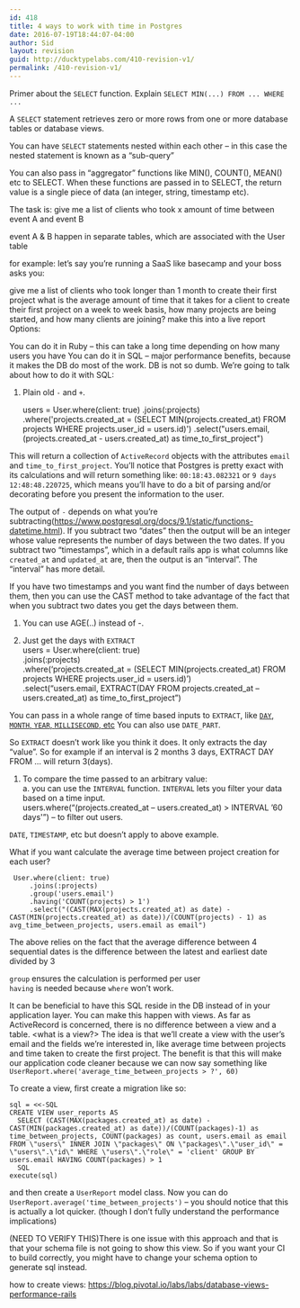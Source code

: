 ```yaml
---
id: 418
title: 4 ways to work with time in Postgres
date: 2016-07-19T18:44:07-04:00
author: Sid
layout: revision
guid: http://ducktypelabs.com/410-revision-v1/
permalink: /410-revision-v1/
---
```

Primer about the `SELECT` function. Explain `SELECT MIN(...) FROM ... WHERE ...`

A `SELECT` statement retrieves zero or more rows from one or more database tables or database views.

You can have `SELECT` statements nested within each other &#8211; in this case the nested statement is known as a &#8220;sub-query&#8221;

You can also pass in &#8220;aggregator&#8221; functions like MIN(), COUNT(), MEAN() etc to SELECT. When these functions are passed in to SELECT, the return value is a single piece of data (an integer, string, timestamp etc).

The task is: give me a list of clients who took x amount of time between event A and event B

event A & B happen in separate tables, which are associated with the User table

for example: let&#8217;s say you&#8217;re running a SaaS like basecamp and your boss asks you:

give me a list of clients who took longer than 1 month to create their first project what is the average amount of time that it takes for a client to create their first project on a week to week basis, how many projects are being started, and how many clients are joining? make this into a live report Options:

You can do it in Ruby &#8211; this can take a long time depending on how many users you have You can do it in SQL &#8211; major performance benefits, because it makes the DB do most of the work. DB is not so dumb. We&#8217;re going to talk about how to do it with SQL:

  1. Plain old `-` and `+`.
    
        users = User.where(client: true)
                    .joins(:projects)
                    .where('projects.created_at = (SELECT MIN(projects.created_at) FROM projects WHERE projects.user_id = users.id)')
                    .select("users.email, (projects.created_at - users.created_at) as time_to_first_project")
        

This will return a collection of `ActiveRecord` objects with the attributes `email` and `time_to_first_project`. You&#8217;ll notice that Postgres is pretty exact with its calculations and will return something like: `00:18:43.082321` or `9 days 12:48:48.220725`, which means you&#8217;ll have to do a bit of parsing and/or decorating before you present the information to the user.

The output of `-` depends on what you&#8217;re subtracting(https://www.postgresql.org/docs/9.1/static/functions-datetime.html). If you subtract two &#8220;dates&#8221; then the output will be an integer whose value represents the number of days between the two dates. If you subtract two &#8220;timestamps&#8221;, which in a default rails app is what columns like `created_at` and `updated_at` are, then the output is an &#8220;interval&#8221;. The &#8220;interval&#8221; has more detail.

If you have two timestamps and you want find the number of days between them, then you can use the CAST method to take advantage of the fact that when you subtract two dates you get the days between them.

  1. You can use AGE(..) instead of -.

  2. Just get the days with `EXTRACT`  
    users = User.where(client: true)  
    .joins(:projects)  
    .where(&#8216;projects.created\_at = (SELECT MIN(projects.created\_at) FROM projects WHERE projects.user_id = users.id)&#8217;)  
    .select(&#8220;users.email, EXTRACT(DAY FROM projects.created\_at &#8211; users.created\_at) as time\_to\_first_project&#8221;)

You can pass in a whole range of time based inputs to `EXTRACT`, like [`DAY`, `MONTH`, `YEAR`, `MILLISECOND`, etc](https://www.postgresql.org/docs/9.1/static/functions-datetime.html#FUNCTIONS-DATETIME-EXTRACT) You can also use `DATE_PART`.

So `EXTRACT` doesn&#8217;t work like you think it does. It only extracts the day &#8220;value&#8221;. So for example if an interval is 2 months 3 days, EXTRACT DAY FROM &#8230; will return 3(days).

  1. To compare the time passed to an arbitrary value:  
    a. you can use the `INTERVAL` function. `INTERVAL` lets you filter your data based on a time input.  
    users.where(&#8220;(projects.created\_at &#8211; users.created\_at) > INTERVAL &#8217;60 days'&#8221;) &#8211; to filter out users.

`DATE`, `TIMESTAMP`, etc but doesn&#8217;t apply to above example.

What if you want calculate the average time between project creation for each user?

     User.where(client: true)
         .joins(:projects)
         .group('users.email')
         .having('COUNT(projects) > 1')
         .select("(CAST(MAX(projects.created_at) as date) - CAST(MIN(projects.created_at) as date))/(COUNT(projects) - 1) as avg_time_between_projects, users.email as email")
    

The above relies on the fact that the average difference between 4 sequential dates is the difference between the latest and earliest date divided by 3

`group` ensures the calculation is performed per user  
`having` is needed because `where` won&#8217;t work.

It can be beneficial to have this SQL reside in the DB instead of in your application layer. You can make this happen with views. As far as ActiveRecord is concerned, there is no difference between a view and a table. <what is a view?> The idea is that we&#8217;ll create a view with the user&#8217;s email and the fields we&#8217;re interested in, like average time between projects and time taken to create the first project. The benefit is that this will make our application code cleaner because we can now say something like `UserReport.where('average_time_between_projects > ?', 60)`

To create a view, first create a migration like so:

    sql = <<-SQL
    CREATE VIEW user_reports AS
      SELECT (CAST(MAX(packages.created_at) as date) - CAST(MIN(packages.created_at) as date))/(COUNT(packages)-1) as time_between_projects, COUNT(packages) as count, users.email as email FROM \"users\" INNER JOIN \"packages\" ON \"packages\".\"user_id\" = \"users\".\"id\" WHERE \"users\".\"role\" = 'client' GROUP BY users.email HAVING COUNT(packages) > 1    
      SQL
    execute(sql)
    

and then create a `UserReport` model class. Now you can do `UserReport.average('time_between_projects')` &#8211; you should notice that this is actually a lot quicker. (though I don&#8217;t fully understand the performance implications)

(NEED TO VERIFY THIS)There is one issue with this approach and that is that your schema file is not going to show this view. So if you want your CI to build correctly, you might have to change your schema option to generate sql instead.

how to create views: https://blog.pivotal.io/labs/labs/database-views-performance-rails